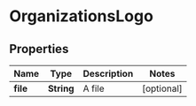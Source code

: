 # OrganizationsLogo

## Properties
Name | Type | Description | Notes
------------ | ------------- | ------------- | -------------
**file** | **String** | A file |  [optional]

